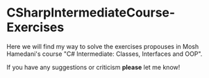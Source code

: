 # CSharpIntermediateCourse-Exercises
 
Here we will find my way to solve the exercises propouses in Mosh Hamedani's course "C# Intermediate: Classes, Interfaces and OOP".

If you have any suggestions or criticism **please** let me know!
